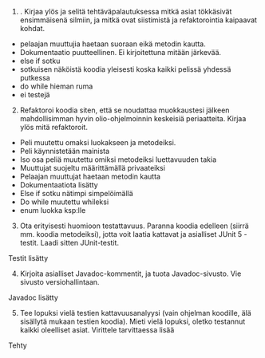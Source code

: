 1) . Kirjaa ylös ja selitä tehtäväpalautuksessa mitkä asiat tökkäsivät ensimmäisenä silmiin, ja mitkä ovat siistimistä ja refaktorointia kaipaavat kohdat.

- pelaajan muuttujia haetaan suoraan eikä metodin kautta.
- Dokumentaatio puutteellinen. Ei kirjoitettuna mitään järkevää.
- else if sotku
- sotkuisen näköistä koodia yleisesti koska kaikki pelissä yhdessä putkessa
- do while hieman ruma
- ei testejä

2) Refaktoroi koodia siten, että se noudattaa muokkaustesi jälkeen mahdollisimman hyvin olio-ohjelmoinnin keskeisiä periaatteita. Kirjaa ylös mitä refaktoroit.

- Peli muutettu omaksi luokakseen ja metodeiksi.
- Peli käynnistetään mainista
- Iso osa peliä muutettu omiksi metodeiksi luettavuuden takia
- Muuttujat suojeltu määrittämällä privaateiksi
- Pelaajan muuttujat haetaan metodin kautta
- Dokumentaatiota lisätty
- Else if sotku nätimpi simpelöimällä
- Do while muutettu whileksi
- enum luokka ksp:lle
3) Ota erityisesti huomioon testattavuus. Paranna koodia edelleen (siirrä mm. koodia metodeiksi), jotta voit laatia kattavat ja asialliset JUnit 5 -testit. Laadi sitten JUnit-testit.

Testit lisätty

4) Kirjoita asialliset Javadoc-kommentit, ja tuota Javadoc-sivusto. Vie sivusto versiohallintaan.

Javadoc lisätty

5) Tee lopuksi vielä testien kattavuusanalyysi (vain ohjelman koodille, älä sisällytä mukaan testien koodia). Mieti vielä lopuksi, oletko testannut kaikki oleelliset asiat. Virittele tarvittaessa lisää

Tehty